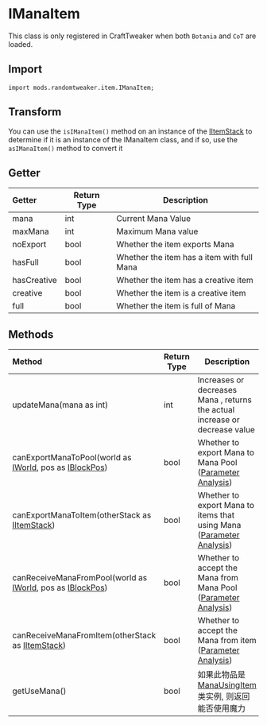 # IManaItem

This class is only registered in CraftTweaker when both `Botania` and `CoT` are loaded.

## Import

```zenscript
import mods.randomtweaker.item.IManaItem;
```

## Transform

You can use the `isIManaItem()` method on an instance of
the [IItemStack](https://docs.blamejared.com/1.12/en/Vanilla/Items/IItemStack/) to determine if it
is an instance of the IManaItem class, and if so, use the `asIManaItem()` method to convert it

## Getter

| Getter | Return Type | Description |
| :----- | ---- | ----- |
| mana | int | Current Mana Value|
| maxMana | int | Maximum Mana value |
| noExport | bool | Whether the item exports Mana |
| hasFull | bool | Whether the item has a item with full Mana |
| hasCreative | bool | Whether the item has a creative item |
| creative | bool | Whether the item is a creative item |
| full | bool | Whether the item is full of Mana |

## Methods

| Method | Return Type | Description |
| :----- | ---- | ----- |
| updateMana(mana as int) | int | Increases or decreases Mana , returns the actual increase or decrease value |
| canExportManaToPool(world as [IWorld](https://docs.blamejared.com/1.12/en/Vanilla/World/IWorld/), pos as [IBlockPos](https://docs.blamejared.com/1.12/en/Vanilla/World/IBlockPos/)) | bool | Whether to export Mana to Mana Pool ([Parameter Analysis](function.md#canexportmanatopool)) |
| canExportManaToItem(otherStack as [IItemStack](https://docs.blamejared.com/1.12/en/Vanilla/Items/IItemStack/)) | bool | Whether to export Mana to items that using Mana ([Parameter Analysis](function.md#canexportmanatoitem)) |
| canReceiveManaFromPool(world as [IWorld](https://docs.blamejared.com/1.12/en/Vanilla/World/IWorld/), pos as [IBlockPos](https://docs.blamejared.com/1.12/en/Vanilla/World/IBlockPos/)) | bool | Whether to accept the Mana from Mana Pool ([Parameter Analysis](function.md#canreceivemanafrompool)) |
| canReceiveManaFromItem(otherStack as [IItemStack](https://docs.blamejared.com/1.12/en/Vanilla/Items/IItemStack/)) | bool | Whether to accept the Mana from item ([Parameter Analysis](function.md#canreceivemanafromitem)) |
| getUseMana() | bool | 如果此物品是 [ManaUsingItem](ManaUsingItem.md) 类实例, 则返回能否使用魔力 |